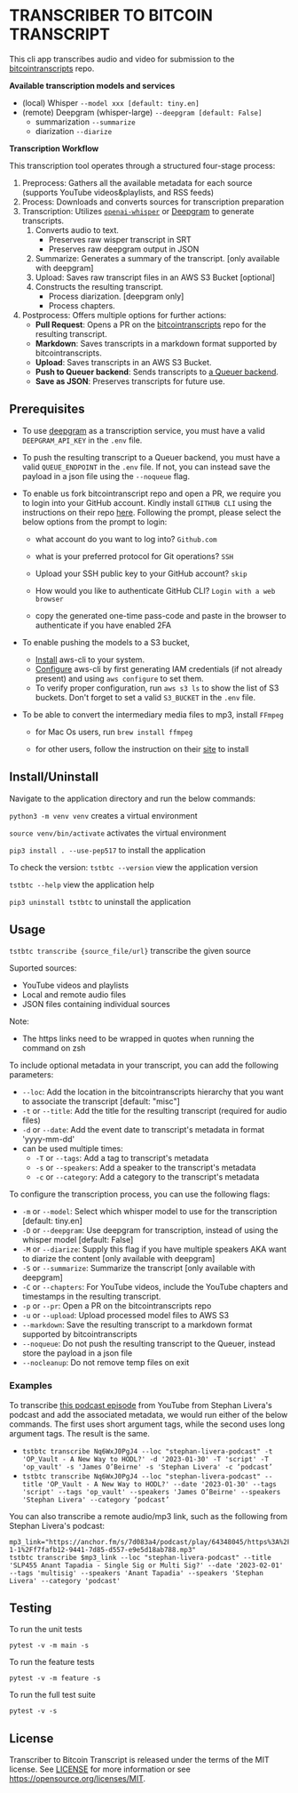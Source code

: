 # TRANSCRIBER TO BITCOIN TRANSCRIPT

This cli app transcribes audio and video for submission to the [bitcointranscripts](https://github.com/bitcointranscripts/bitcointranscripts) repo. 

**Available transcription models and services**

- (local) Whisper `--model xxx [default: tiny.en]`
- (remote) Deepgram (whisper-large) `--deepgram [default: False]`
  - summarization `--summarize`
  - diarization `--diarize`

**Transcription Workflow**

This transcription tool operates through a structured four-stage process:

1. Preprocess: Gathers all the available metadata for each source (supports YouTube videos&playlists, and RSS feeds)
2. Process: Downloads and converts sources for transcription preparation
3. Transcription: Utilizes [`openai-whisper`](https://github.com/openai/whisper) or [Deepgram](https://deepgram.com/) to generate transcripts.
    1. Converts audio to text.
        - Preserves raw wisper transcript in SRT
        - Preserves raw deepgram output in JSON
    2. Summarize: Generates a summary of the transcript. [only available with deepgram]
    3. Upload: Saves raw transcript files in an AWS S3 Bucket [optional]
    4. Constructs the resulting transcript.
        - Process diarization. [deepgram only]
        - Process chapters.
4. Postprocess: Offers multiple options for further actions:
    - **Pull Request**: Opens a PR on the [bitcointranscripts](https://github.com/bitcointranscripts/bitcointranscripts) repo for the resulting transcript.
    - **Markdown**: Saves transcripts in a markdown format supported by bitcointranscripts.
    - **Upload**: Saves transcripts in an AWS S3 Bucket.
    - **Push to Queuer backend**: Sends transcripts to [a Queuer backend](https://github.com/bitcointranscripts/transcription-review-backend).
    - **Save as JSON**: Preserves transcripts for future use.


## Prerequisites

- To use [deepgram](https://deepgram.com/) as a transcription service,
  you must have a valid `DEEPGRAM_API_KEY` in the `.env` file.

- To push the resulting transcript to a Queuer backend, you must have a 
  valid `QUEUE_ENDPOINT` in the `.env` file. If not, you can instead save
  the payload in a json file using the `--noqueue` flag.

- To enable us fork bitcointranscript repo and open a PR, we require you to
  login into your GitHub account. Kindly install `GITHUB CLI` using the
  instructions on their repo [here](https://github.com/cli/cli#installation).
  Following the prompt, please select the below options from the prompt to
  login:

    - what account do you want to log into? `Github.com`

    - what is your preferred protocol for Git operations? `SSH`

    - Upload your SSH public key to your GitHub account? `skip`

    - How would you like to authenticate GitHub CLI? `Login with a web browser`

    - copy the generated one-time pass-code and paste in the browser to
      authenticate if you have enabled 2FA

- To enable pushing the models to a S3 bucket,
    - [Install](https://aws.amazon.com/cli/) aws-cli to your system.
    - [Configure](https://docs.aws.amazon.com/cli/latest/userguide/cli-chap-configure.html)
      aws-cli by first generating IAM credentials (if not already present) and
      using `aws configure` to set them.
    - To verify proper configuration, run `aws s3 ls` to show the list of S3
      buckets. Don't forget to set a valid `S3_BUCKET` in the `.env` file.

- To be able to convert the intermediary media files to mp3, install `FFmpeg`

    - for Mac Os users, run `brew install ffmpeg`

    - for other users, follow the instruction on
      their [site](https://ffmpeg.org/) to install

## Install/Uninstall

Navigate to the application directory and run the below commands:

`python3 -m venv venv` creates a virtual environment

`source venv/bin/activate` activates the virtual environment

`pip3 install . --use-pep517` to install the application

To check the version:
`tstbtc --version` view the application version

`tstbtc --help` view the application help

`pip3 uninstall tstbtc` to uninstall the application

## Usage

`tstbtc transcribe {source_file/url}` transcribe the given source

Suported sources:
  - YouTube videos and playlists
  - Local and remote audio files
  - JSON files containing individual sources

Note:
- The https links need to be wrapped in quotes when running the command on zsh

To include optional metadata in your transcript, you can add the following
parameters:

- `--loc`: Add the location in the bitcointranscripts hierarchy that you want to associate the transcript [default: "misc"]
- `-t` or `--title`: Add the title for the resulting transcript (required for audio files)
- `-d` or `--date`: Add the event date to transcript's metadata in format 'yyyy-mm-dd'
- can be used multiple times:
  - `-T` or `--tags`: Add a tag to transcript's metadata
  - `-s` or `--speakers`: Add a speaker to the transcript's metadata
  - `-c` or `--category`: Add a category to the transcript's metadata

To configure the transcription process, you can use the following flags:

- `-m` or `--model`: Select which whisper model to use for the transcription [default: tiny.en]
- `-D` or `--deepgram`: Use deepgram for transcription, instead of using the whisper model [default: False]
- `-M` or `--diarize`: Supply this flag if you have multiple speakers AKA want to diarize the content [only available with deepgram]
- `-S` or `--summarize`: Summarize the transcript [only available with deepgram]
- `-C` or `--chapters`: For YouTube videos, include the YouTube chapters and timestamps in the resulting transcript.
- `-p` or `--pr`: Open a PR on the bitcointranscripts repo
- `-u` or `--upload`: Upload processed model files to AWS S3
- `--markdown`: Save the resulting transcript to a markdown format supported by bitcointranscripts
- `--noqueue`: Do not push the resulting transcript to the Queuer, instead store the payload in a json file
- `--nocleanup`: Do not remove temp files on exit

### Examples

To transcribe [this podcast episode](https://www.youtube.com/watch?v=Nq6WxJ0PgJ4) from YouTube
from Stephan Livera's podcast and add the associated metadata, we would run either
of the below commands. The first uses short argument tags, while the second uses
long argument tags. The result is the same.

- `tstbtc transcribe Nq6WxJ0PgJ4 --loc "stephan-livera-podcast" -t 'OP_Vault - A New Way to HODL?' -d '2023-01-30' -T 'script' -T 'op_vault' -s 'James O’Beirne' -s 'Stephan Livera' -c ‘podcast’`
- `tstbtc transcribe Nq6WxJ0PgJ4 --loc "stephan-livera-podcast" --title 'OP_Vault - A New Way to HODL?' --date '2023-01-30' --tags 'script' --tags 'op_vault' --speakers 'James O’Beirne' --speakers 'Stephan Livera' --category ‘podcast’`

You can also transcribe a remote audio/mp3 link, such as the following from Stephan Livera's podcast: 
```shell
mp3_link="https://anchor.fm/s/7d083a4/podcast/play/64348045/https%3A%2F%2Fd3ctxlq1ktw2nl.cloudfront.net%2Fstaging%2F2023-1-1%2Ff7fafb12-9441-7d85-d557-e9e5d18ab788.mp3"
tstbtc transcribe $mp3_link --loc "stephan-livera-podcast" --title 'SLP455 Anant Tapadia - Single Sig or Multi Sig?' --date '2023-02-01' --tags 'multisig' --speakers 'Anant Tapadia' --speakers 'Stephan Livera' --category 'podcast'
```

## Testing

To run the unit tests

`pytest -v -m main -s`

To run the feature tests

`pytest -v -m feature -s`

To run the full test suite

`pytest -v -s`


## License

Transcriber to Bitcoin Transcript is released under the terms of the MIT
license. See [LICENSE](LICENSE) for more information or
see https://opensource.org/licenses/MIT.
